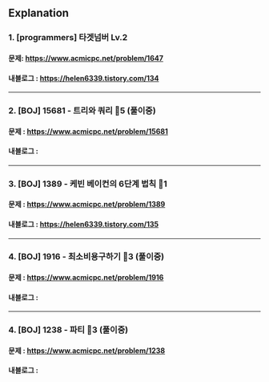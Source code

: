 ## Explanation

### 1. [programmers] 타겟넘버 Lv.2
#### 문제: https://www.acmicpc.net/problem/1647
#### 내블로그 : https://helen6339.tistory.com/134
---
### 2. [BOJ] 15681 - 트리와 쿼리 🥇5 (풀이중)
#### 문제 : https://www.acmicpc.net/problem/15681
#### 내블로그 :
---
### 3. [BOJ] 1389 - 케빈 베이컨의 6단계 법칙 🥈1 
#### 문제 : https://www.acmicpc.net/problem/1389
#### 내블로그 : https://helen6339.tistory.com/135
---
### 4. [BOJ] 1916 - 최소비용구하기 🥇3 (풀이중)
#### 문제 : https://www.acmicpc.net/problem/1916
#### 내블로그 : 
---
### 4. [BOJ] 1238 - 파티 🥇3 (풀이중)
#### 문제 : https://www.acmicpc.net/problem/1238
#### 내블로그 : 
